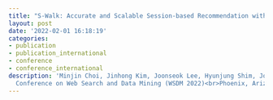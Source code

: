 ```yaml
---
title: "S-Walk: Accurate and Scalable Session-based Recommendation with Random Walks"
layout: post
date: '2022-02-01 16:18:19'
categories:
- publication
- publication_international
- conference
- conference_international
description: 'Minjin Choi, Jinhong Kim, Joonseok Lee, Hyunjung Shim, Jongwuk Lee<br>15th ACM International
  Conference on Web Search and Data Mining (WSDM 2022)<br>Phoenix, Arizona, February 21-25, 2022 (Acceptance Rate: 20.2%, 159/786)'
---
```

